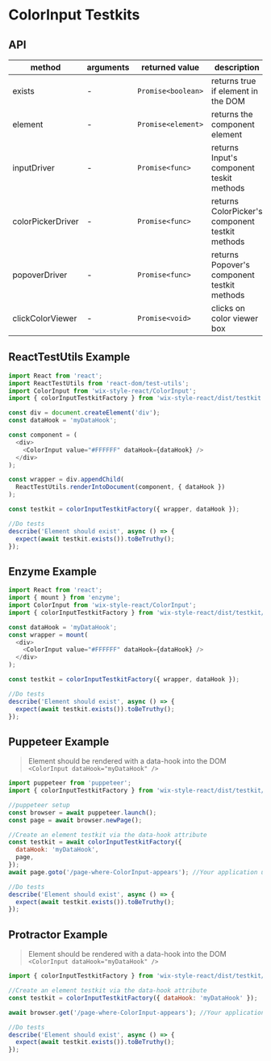 # ColorInput Testkits

## API

| method            | arguments | returned value     | description                                     |
| ----------------- | --------- | ------------------ | ----------------------------------------------- |
| exists            | -         | `Promise<boolean>` | returns true if element in the DOM              |
| element           | -         | `Promise<element>` | returns the component element                   |
| inputDriver       | -         | `Promise<func>`    | returns Input's component teskit methods        |
| colorPickerDriver | -         | `Promise<func>`    | returns ColorPicker's component testkit methods |
| popoverDriver     | -         | `Promise<func>`    | returns Popover's component testkit methods     |
| clickColorViewer  | -         | `Promise<void>`    | clicks on color viewer box                      |

## ReactTestUtils Example

```javascript
import React from 'react';
import ReactTestUtils from 'react-dom/test-utils';
import ColorInput from 'wix-style-react/ColorInput';
import { colorInputTestkitFactory } from 'wix-style-react/dist/testkit';

const div = document.createElement('div');
const dataHook = 'myDataHook';

const component = (
  <div>
    <ColorInput value="#FFFFFF" dataHook={dataHook} />
  </div>
);

const wrapper = div.appendChild(
  ReactTestUtils.renderIntoDocument(component, { dataHook })
);

const testkit = colorInputTestkitFactory({ wrapper, dataHook });

//Do tests
describe('Element should exist', async () => {
  expect(await testkit.exists()).toBeTruthy();
});
```

## Enzyme Example

```javascript
import React from 'react';
import { mount } from 'enzyme';
import ColorInput from 'wix-style-react/ColorInput';
import { colorInputTestkitFactory } from 'wix-style-react/dist/testkit/enzyme';

const dataHook = 'myDataHook';
const wrapper = mount(
  <div>
    <ColorInput value="#FFFFFF" dataHook={dataHook} />
  </div>
);

const testkit = colorInputTestkitFactory({ wrapper, dataHook });

//Do tests
describe('Element should exist', async () => {
  expect(await testkit.exists()).toBeTruthy();
});
```

## Puppeteer Example

> Element should be rendered with a data-hook into the DOM `<ColorInput dataHook="myDataHook" />`

```javascript
import puppeteer from 'puppeteer';
import { colorInputTestkitFactory } from 'wix-style-react/dist/testkit/puppeteer';

//puppeteer setup
const browser = await puppeteer.launch();
const page = await browser.newPage();

//Create an element testkit via the data-hook attribute
const testkit = await colorInputTestkitFactory({
  dataHook: 'myDataHook',
  page,
});
await page.goto('/page-where-ColorInput-appears'); //Your application url

//Do tests
describe('Element should exist', async () => {
  expect(await testkit.exists()).toBeTruthy();
});
```

## Protractor Example

> Element should be rendered with a data-hook into the DOM `<ColorInput dataHook="myDataHook" />`

```javascript
import { colorInputTestkitFactory } from 'wix-style-react/dist/testkit/protractor';

//Create an element testkit via the data-hook attribute
const testkit = colorInputTestkitFactory({ dataHook: 'myDataHook' });

await browser.get('/page-where-ColorInput-appears'); //Your application url

//Do tests
describe('Element should exist', async () => {
  expect(await testkit.exists()).toBeTruthy();
});
```
